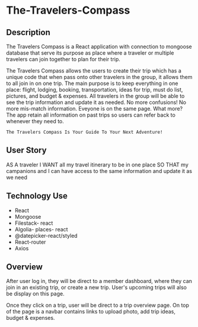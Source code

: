 # The-Travelers-Compass

## Description 

The Travelers Compass is a React application with connection to mongoose database that serve its purpose as place where a traveler or multiple travelers can join together to plan for their trip. 

The Travelers Compass allows the users to create their trip which has a unique code that when pass onto other travelers in the group, it allows them to all join in on one trip. The main purpose is to keep everything in one place: flight, lodging, booking, transportation, ideas for trip, must do list, pictures, and budget & expenses. All travelers in the group will be able to see the trip information and update it as needed. No more confusions! No more mis-match information. Eveyone is on the same page. What more? The app retain all information on past trips so users can refer back to whenever they need to. 

```
The Travelers Compass Is Your Guide To Your Next Adventure!
```
## User Story

AS A traveler 
I WANT all my travel itinerary to be in one place
SO THAT my campanions and I can have access to the same information and update it as we need

## Technology Use
* React
* Mongoose 
* Filestack- react
* Algolia- places- react
* @datepicker-react/styled
* React-router
* Axios

## Overview 

After user log in, they will be direct to a member dashboard, where they can join in an existing trip, or create a new trip. 
User's upcoming trips will also be display on this page. 

Once they click on a trip, user will be direct to a trip overview page. On top of the page is a navbar contains links to upload photo, add trip ideas, budget & expenses. 
